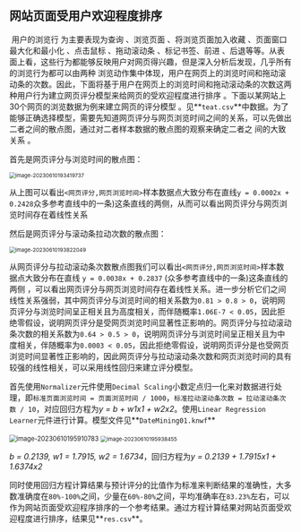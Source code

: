 ## 网站页面受用户欢迎程度排序

​	用户的浏览行 为主要表现为查询 、浏览页面 、将浏览页面加入收藏 、页面窗口最大化和最小化 、点击鼠标 、拖动滚动条 、标记书签、前进 、后退等等。从表面上看，这些行为都能够反映用户对网页得兴趣，但是深入分析后发现，几乎所有的浏览行为都可以由两种 浏览动作集中体现，用户在网页上的浏览时间和拖动滚动条的次数。因此，下面将基于用户在网页上的浏览时间和拖动滚动条的次数这两种用户行为建立网页评分模型来给网页的受欢迎程度进行排序 。下面以某网站上30个网页的浏览数据为例来建立网页的评分模型 。见**`teat.csv`**中数据。为了能够正确选择模型，需要先知道网页评分与网页浏览时间之间的关系，可以先做出二者之间的散点图，通过对二者样本数据的散点图的观察来确定二者之 间的大致关系 。

首先是网页评分与浏览时间的散点图：

<img src="D:\OneDrive\OneDrive - Microsoft 365\电脑\桌面\数据挖掘\data-mining\作业1\images\image-20230610193419737.png" alt="image-20230610193419737" style="zoom: 67%;" />

从上图可以看出`<网页评分,网页浏览时间>`样本数据点大致分布在直线`y = 0.0002x + 0.2428`众多参考直线中的一条)这条直线的两侧，从而可以看出网页评分与网页浏览时间存在着线性关系

然后是网页评分与滚动条拉动次数的散点图：

<img src="D:\OneDrive\OneDrive - Microsoft 365\电脑\桌面\数据挖掘\data-mining\作业1\images\image-20230610193822049.png" alt="image-20230610193822049" style="zoom:67%;" />

从网页评分与拉动滚动条次数散点图我们可以看出`<网页评分,网页浏览时间>`样本数据点大致分布在直线 `y = 0.0038x + 0.2837` (众多参考直线中的一条)这条直线的两侧 ，可以看出网页评分与网页浏览时间存在着线性关系。进一步分析它们之间线性关系强弱，其中网页评分与浏览时间的相关系数为`0.81 > 0.8 > 0`，说明网页评分与浏览时间呈正相关且为高度相关，而伴随概率`1.06E-7 < 0.05`，因此拒绝零假设，说明网页评分是受网页浏览时间显著性正影响的。网页评分与拉动滚动条次数的相关系数为`0.64 > 0.5 > 0`，说明网页评分与浏览时间呈正相关且为中度相关，伴随概率为`0.0003 < 0.05`，因此拒绝零假设，说明网页评分是也受网页浏览时间显著性正影响的，因此网页评分与拉动滚动条次数和网页浏览时间的具有较强的线性相关，可以采用线性回归来建立评分模型。

​	首先使用`Normalizer`元件使用`Decimal Scaling`小数定点归一化来对数据进行处理，即`标准页面浏览时间 = 页面浏览时间 / 1000`，`标准拉动滚动条次数 = 拉动滚动条次数 / 10`，对应回归方程为*y = b + w1x1 + w2x2*。使用`Linear Regression Learner`元件进行计算。模型文件见**`DateMining01.knwf`**

<img src="D:\OneDrive\OneDrive - Microsoft 365\电脑\桌面\数据挖掘\data-mining\作业1\images\image-20230610195910783.png" alt="image-20230610195910783" style="zoom:80%;" />

<img src="D:\OneDrive\OneDrive - Microsoft 365\电脑\桌面\数据挖掘\data-mining\作业1\images\image-20230610195938455.png" alt="image-20230610195938455" style="zoom: 67%;" />

*b = 0.2139, w1 = 1.7915, w2 = 1.6734*，回归方程为*y = 0.2139 + 1.7915x1 + 1.6374x2*

​	同时使用回归方程计算结果与预计评分的比值作为标准来判断结果的准确性，大多数准确度在`80%-100%`之间，少量在`60%-80%`之间，平均准确率在`83.23%`左右，可以作为网站页面受欢迎程序排序的一个参考结果。通过方程计算结果对网站页面受欢迎程度进行排序，结果见**`res.csv`**。